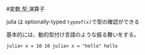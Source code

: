 #変数,型,演算子

julia は optionally-typed
`typeof(x)`で型の確認ができる

基本的には、動的型付け言語のような振る舞いをする。

`
julia> x = 10
10
julia> x = "hello"
hello
`


